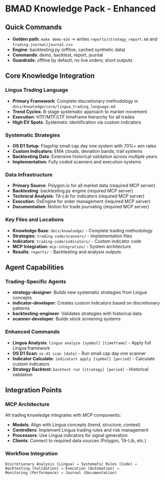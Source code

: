 # BMAD Knowledge Pack - Enhanced

## Quick Commands
- **Golden path**: `make demo-e2e` → writes `reports/strategy_report.md` and `trading-journal/journal.csv`
- **Engine**: backtesting.py (offline, cached synthetic data)
- **Commands**: demo, backtest, report, journal
- **Guardrails**: offline by default; no live orders; short outputs

## Core Knowledge Integration

### Lingua Trading Language
- **Primary Framework**: Complete discretionary methodology in `docs/knowledge/core/lingua_trading_language.md`
- **Trend Cycles**: 8-stage systematic approach to market movement
- **Execution**: HTF/MTF/LTF timeframe hierarchy for all trades
- **High EV Spots**: Systematic identification via custom indicators

### Systematic Strategies
- **OS D1 Setup**: Flagship small cap day one system with 70%+ win rates
- **Custom Indicators**: EMA clouds, deviation bands, trail systems
- **Backtesting Data**: Extensive historical validation across multiple years
- **Implementation**: Fully coded scanners and execution systems

### Data Infrastructure
- **Primary Source**: Polygon.io for all market data (required MCP server)
- **Backtesting**: backtesting.py engine (required MCP server)  
- **Technical Analysis**: TA-Lib for indicators (required MCP server)
- **Execution**: OsEngine for order management (required MCP server)
- **Documentation**: Notion for trade journaling (required MCP server)

### Key Files and Locations
- **Knowledge Base**: `docs/knowledge/` - Complete trading methodology
- **Strategies**: `trading-code/scanners/` - Implementation files
- **Indicators**: `trading-code/indicators/` - Custom indicator code
- **MCP Integration**: `mcp-integration/` - System architecture
- **Results**: `reports/` - Backtesting and analysis outputs

## Agent Capabilities

### Trading-Specific Agents
- **strategy-designer**: Builds new systematic strategies from Lingua concepts
- **indicator-developer**: Creates custom indicators based on discretionary patterns
- **backtesting-engineer**: Validates strategies with historical data
- **scanner-developer**: Builds stock screening systems

### Enhanced Commands
- **Lingua Analysis**: `lingua analyze [symbol] [timeframe]` - Apply full Lingua framework
- **OS D1 Scan**: `os-d1 scan [date]` - Run small cap day one scanner
- **Indicator Calculate**: `indicators apply [symbol] [period]` - Calculate custom indicators
- **Strategy Backtest**: `backtest run [strategy] [period]` - Historical validation

## Integration Points

### MCP Architecture
All trading knowledge integrates with MCP components:
- **Models**: Align with Lingua concepts (trend, structure, context)
- **Controllers**: Implement Lingua trading rules and risk management
- **Processors**: Use Lingua indicators for signal generation
- **Clients**: Connect to required data sources (Polygon, TA-Lib, etc.)

### Workflow Integration
```
Discretionary Analysis (Lingua) → Systematic Rules (Code) → 
Backtesting (Validation) → Execution (Automation) → 
Monitoring (Performance) → Journal (Documentation)
```
